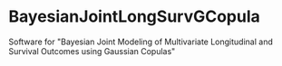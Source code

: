 # BayesianJointLongSurvGCopula
Software for "Bayesian Joint Modeling of Multivariate Longitudinal and Survival Outcomes using Gaussian Copulas"
